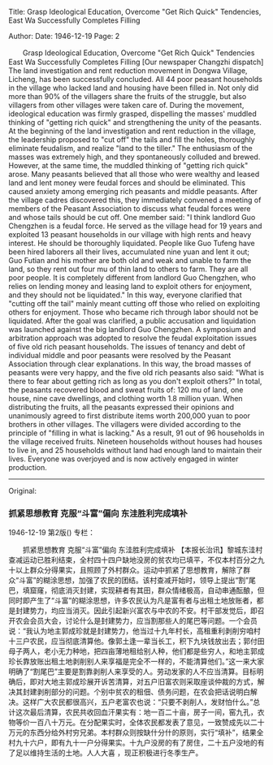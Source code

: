 Title: Grasp Ideological Education, Overcome "Get Rich Quick" Tendencies, East Wa Successfully Completes Filling

Author: 
Date: 1946-12-19
Page: 2

　　Grasp Ideological Education, Overcome "Get Rich Quick" Tendencies
    East Wa Successfully Completes Filling
    [Our newspaper Changzhi dispatch] The land investigation and rent reduction movement in Dongwa Village, Licheng, has been successfully concluded. All 44 poor peasant households in the village who lacked land and housing have been filled in. Not only did more than 90% of the villagers share the fruits of the struggle, but also villagers from other villages were taken care of. During the movement, ideological education was firmly grasped, dispelling the masses' muddled thinking of "getting rich quick" and strengthening the unity of the peasants. At the beginning of the land investigation and rent reduction in the village, the leadership proposed to "cut off" the tails and fill the holes, thoroughly eliminate feudalism, and realize "land to the tiller." The enthusiasm of the masses was extremely high, and they spontaneously colluded and brewed. However, at the same time, the muddled thinking of "getting rich quick" arose. Many peasants believed that all those who were wealthy and leased land and lent money were feudal forces and should be eliminated. This caused anxiety among emerging rich peasants and middle peasants. After the village cadres discovered this, they immediately convened a meeting of members of the Peasant Association to discuss what feudal forces were and whose tails should be cut off. One member said: "I think landlord Guo Chengzhen is a feudal force. He served as the village head for 19 years and exploited 13 peasant households in our village with high rents and heavy interest. He should be thoroughly liquidated. People like Guo Tufeng have been hired laborers all their lives, accumulated nine yuan and lent it out; Guo Futian and his mother are both old and weak and unable to farm the land, so they rent out four mu of thin land to others to farm. They are all poor people. It is completely different from landlord Guo Chengzhen, who relies on lending money and leasing land to exploit others for enjoyment, and they should not be liquidated." In this way, everyone clarified that "cutting off the tail" mainly meant cutting off those who relied on exploiting others for enjoyment. Those who became rich through labor should not be liquidated. After the goal was clarified, a public accusation and liquidation was launched against the big landlord Guo Chengzhen. A symposium and arbitration approach was adopted to resolve the feudal exploitation issues of five old rich peasant households. The issues of tenancy and debt of individual middle and poor peasants were resolved by the Peasant Association through clear explanations. In this way, the broad masses of peasants were very happy, and the five old rich peasants also said: "What is there to fear about getting rich as long as you don't exploit others?" In total, the peasants recovered blood and sweat fruits of: 120 mu of land, one house, nine cave dwellings, and clothing worth 1.8 million yuan. When distributing the fruits, all the peasants expressed their opinions and unanimously agreed to first distribute items worth 200,000 yuan to poor brothers in other villages. The villagers were divided according to the principle of "filling in what is lacking." As a result, 91 out of 96 households in the village received fruits. Nineteen households without houses had houses to live in, and 25 households without land had enough land to maintain their lives. Everyone was overjoyed and is now actively engaged in winter production.



<hr /> 

Original: 


### 抓紧思想教育  克服“斗富”偏向  东洼胜利完成填补

1946-12-19
第2版()
专栏：

　　抓紧思想教育  克服“斗富”偏向
    东洼胜利完成填补
    【本报长治讯】黎城东洼村查减运动已胜利结束，全村四十四户缺地没房的贫农均已填平，不仅本村百分之九十以上群众分得果实，且照顾了外村群众。运动中抓紧了思想教育，解除了群众“斗富”的糊涂思想，加强了农民的团结。该村查减开始时，领导上提出“割”尾巴，填窟窿，彻底消灭封建，实现耕者有其田，群众情绪极高，自动串通酝酿，但同时即产生了“斗富”的糊涂思想，许多农民认为凡是富有者与出租土地放账者，都是封建势力，均应当消灭。因此引起新兴富农与中农的不安。村干部发觉后，即召开农会会员大会，讨论什么是封建势力，应当割那些人的尾巴等问题。一个会员说：“我认为地主郭成珍就是封建势力，他当过十九年村长，高租重利剥削穷咱村十三户农民，应当彻底清算他。像郭土逢一辈当长工，积下九块钱放出去；郭付田母子两人，老小无力种地，把四亩薄地租给别人种，他们都是些穷人，和地主郭成珍长靠放账出租土地剥削别人来享福是完全不一样的，不能清算他们。”这一来大家明确了“割尾巴”主要是割靠剥削人来享受的人。劳动发家的人不应当清算。目标明确后，即对大地主郭成珍展开诉苦清算，对五户旧富农则采取座谈仲裁的方式，解决其封建剥削部分的问题。个别中贫农的租佃、债务问题，在农会把话说明白解决。这样广大农民都很高兴，五户老富农也说：“只要不剥削人，发财怕什么。”总计这次最后清算，农民共收回血汗果实有：地一百二十亩，房子一间，窑九孔，衣物等价一百八十万元。在分配果实时，全体农民都发表了意见，一致赞成先以二十万元的东西分给外村穷兄弟。本村群众则按缺什分什的原则，实行“填补”，结果全村九十六户，即有九十一户分得果实。十九户没房的有了房住，二十五户没地的有了足以维持生活的土地。人人大喜  ，现正积极进行冬季生产。
